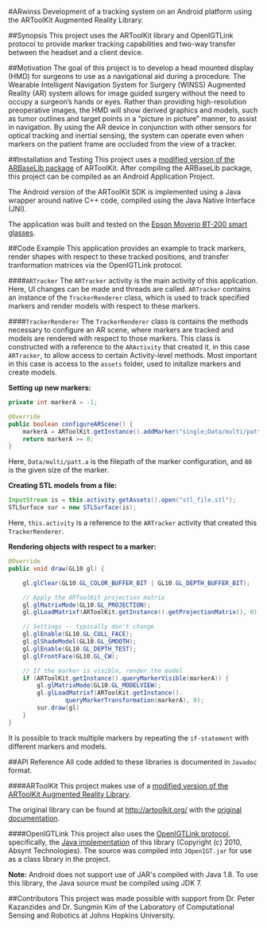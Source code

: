 #ARwinss
Development of a tracking system on an Android platform using the ARToolKit Augmented Reality Library.

##Synopsis
This project uses the ARToolKit library and OpenIGTLink protocol to provide marker tracking capabilities 
and two-way transfer between the headset and a client device.

##Motivation
The goal of this project is to develop a head mounted display (HMD) for surgeons to use as a navigational aid during a procedure.
The Wearable Intelligent Navigation System for Surgery (WINSS) Augmented Reality (AR) system allows for image guided surgery without the need to occupy a surgeon’s hands or eyes. 
Rather than providing high-resolution preoperative images, the HMD will show derived graphics and models, 
such as tumor outlines and target points in a “picture in picture” manner, to assist in navigation. 
By using the AR device in conjunction with other sensors for optical tracking and inertial sensing, 
the system can operate even when markers on the patient frame are occluded from the view of a tracker.  

##Installation and Testing
This project uses a [modified version of the ARBaseLib package](https://github.com/pranavl/ARwinss) of ARToolKit.
After compiling the ARBaseLib package, this project can be compiled as an Android Application Project.

The Android version of the ARToolKit SDK is implemented using a Java wrapper around native C++ code, compiled using the Java Native Interface (JNI).

The application was built and tested on the [Epson Moverio BT-200 smart glasses](http://www.epson.com/cgi-bin/Store/jsp/Landing/moverio-bt-200-smart-glasses.do?ref=van_moverio_2014).

##Code Example
This application provides an example to track markers, render shapes with respect to these tracked positions, 
and transfer tranformation matrices via the OpenIGTLink protocol.

####`ARTracker`
The `ARTracker` activity is the main activity of this application. Here, UI changes can be made and threads are called. 
`ARTracker` contains an instance of the `TrackerRenderer` class, which is used to track specified markers and render models with respect to these markers.

####`TrackerRenderer`
The `TrackerRenderer` class is contains the methods necessary to configure an AR scene, where markers are tracked and models are rendered with respect to those markers.
This class is constructed with a reference to the `ARActivity` that created it, in this case `ARTracker`, to allow access to certain Activity-level methods.
Most important in this case is access to the `assets` folder, used to initalize markers and create models.

**Setting up new markers:**
```java
private int markerA = -1;

@Override
public boolean configureARScene() {
	markerA = ARToolKit.getInstance().addMarker("single;Data/multi/patt.a;80");
	return markerA >= 0;
}	
```
Here, `Data/multi/patt.a` is the filepath of the marker configuration, and `80` is the given size of the marker.

**Creating STL models from a file:**
```java
InputStream is = this.activity.getAssets().open("stl_file.stl");
STLSurface sur = new STLSurface(is);
```
Here, `this.activity` is a reference to the `ARTracker` activity that created this `TrackerRenderer`.

**Rendering objects with respect to a marker:**
```java
@Override
public void draw(GL10 gl) {

    gl.glClear(GL10.GL_COLOR_BUFFER_BIT | GL10.GL_DEPTH_BUFFER_BIT);

    // Apply the ARToolKit projection matrix
    gl.glMatrixMode(GL10.GL_PROJECTION);
    gl.glLoadMatrixf(ARToolKit.getInstance().getProjectionMatrix(), 0);

	// Settings -- typically don't change
    gl.glEnable(GL10.GL_CULL_FACE);
    gl.glShadeModel(GL10.GL_SMOOTH);
    gl.glEnable(GL10.GL_DEPTH_TEST);
    gl.glFrontFace(GL10.GL_CW);

    // If the marker is visible, render the model
    if (ARToolKit.getInstance().queryMarkerVisible(markerA)) {
        gl.glMatrixMode(GL10.GL_MODELVIEW);
        gl.glLoadMatrixf(ARToolKit.getInstance().
                queryMarkerTransformation(markerA), 0);
        sur.draw(gl)
    }
}	
```
It is possible to track multiple markers by repeating the `if-statement` with different markers and models.

##API Reference
All code added to these libraries is documented in `Javadoc` format.

####ARToolKit
This project makes use of a [modified version of the ARToolKit Augmented Reality Library](https://github.com/pranavl/ARwinss). 

The original library can be found at http://artoolkit.org/ with the [original documentation](http://artoolkit.org/documentation/).

####OpenIGTLink
This project also uses the [OpenIGTLink protocol](http://openigtlink.org/), 
specifically, the [Java implementation](https://code.google.com/p/igtlink4j/) of this library (Copyright (c) 2010, Absynt Technologies).
The source was compiled into `JOpenIGT.jar` for use as a class library in the project.

**Note:** Android does not support use of JAR's compiled with Java 1.8. To use this library, the Java source must be compiled using JDK 7.

##Contributors
This project was made possible with support from Dr. Peter Kazanzides and Dr. Sungmin Kim
of the Laboratory of Computational Sensing and Robotics at Johns Hopkins University.
